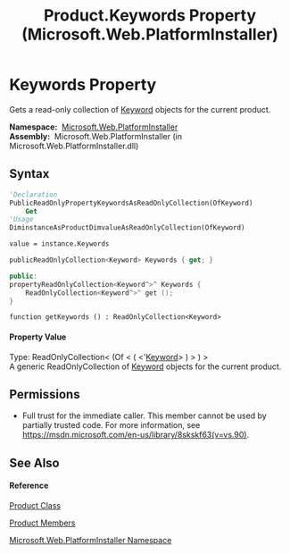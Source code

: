 ﻿---
title: Product.Keywords Property  (Microsoft.Web.PlatformInstaller)
TOCTitle: Keywords Property
ms:assetid: P:Microsoft.Web.PlatformInstaller.Product.Keywords
ms:mtpsurl: https://msdn.microsoft.com/en-us/library/microsoft.web.platforminstaller.product.keywords(v=VS.90)
ms:contentKeyID: 22049526
ms.date: 05/02/2012
mtps_version: v=VS.90
f1_keywords:
- Microsoft.Web.PlatformInstaller.Product.Keywords
- Microsoft.Web.PlatformInstaller.Product.get_Keywords
dev_langs:
- CSharp
- JScript
- VB
- c++
api_location:
- Microsoft.Web.PlatformInstaller.dll
api_name:
- Microsoft.Web.PlatformInstaller.Product.get_Keywords
- Microsoft.Web.PlatformInstaller.Product.Keywords
api_type:
- Managed
topic_type:
- apiref
- kbSyntax
product_family_name: VS
ROBOTS: INDEX,FOLLOW
---

# Keywords Property

Gets a read-only collection of [Keyword](keyword-class-microsoft-web-platforminstaller.md) objects for the current product.

**Namespace:**  [Microsoft.Web.PlatformInstaller](microsoft-web-platforminstaller-namespace.md)  
**Assembly:**  Microsoft.Web.PlatformInstaller (in Microsoft.Web.PlatformInstaller.dll)

## Syntax

``` vb
'Declaration
PublicReadOnlyPropertyKeywordsAsReadOnlyCollection(OfKeyword)
    Get
'Usage
DiminstanceAsProductDimvalueAsReadOnlyCollection(OfKeyword)

value = instance.Keywords
```

``` csharp
publicReadOnlyCollection<Keyword> Keywords { get; }
```

``` c++
public:
propertyReadOnlyCollection<Keyword^>^ Keywords {
    ReadOnlyCollection<Keyword^>^ get ();
}
```

``` jscript
function getKeywords () : ReadOnlyCollection<Keyword>
```

#### Property Value

Type: ReadOnlyCollection\< (Of \< ( \<'[Keyword](keyword-class-microsoft-web-platforminstaller.md)\> ) \> ) \>  
A generic ReadOnlyCollection of [Keyword](keyword-class-microsoft-web-platforminstaller.md) objects for the current product.  

## Permissions

  - Full trust for the immediate caller. This member cannot be used by partially trusted code. For more information, see <https://msdn.microsoft.com/en-us/library/8skskf63(v=vs.90)>.

## See Also

#### Reference

[Product Class](product-class-microsoft-web-platforminstaller.md)

[Product Members](product-members-microsoft-web-platforminstaller.md)

[Microsoft.Web.PlatformInstaller Namespace](microsoft-web-platforminstaller-namespace.md)

